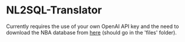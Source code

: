 # NL2SQL-Translator

Currently requires the use of your own OpenAI API key and the need to download the NBA database from [here](https://www.kaggle.com/datasets/wyattowalsh/basketball) (should go in the 'files' folder).
